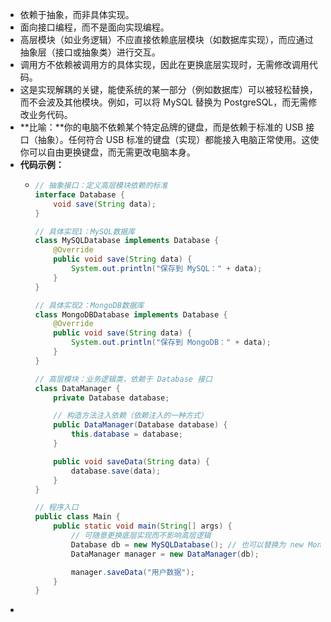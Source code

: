 - 依赖于抽象，而非具体实现。
- 面向接口编程，而不是面向实现编程。
- 高层模块（如业务逻辑）不应直接依赖底层模块（如数据库实现），而应通过抽象层（接口或抽象类）进行交互。
- 调用方不依赖被调用方的具体实现，因此在更换底层实现时，无需修改调用代码。
- 这是实现解耦的关键，能使系统的某一部分（例如数据库）可以被轻松替换，而不会波及其他模块。例如，可以将 MySQL 替换为 PostgreSQL，而无需修改业务代码。
- **比喻：**你的电脑不依赖某个特定品牌的键盘，而是依赖于标准的 USB 接口（抽象）。任何符合 USB 标准的键盘（实现）都能接入电脑正常使用。这使你可以自由更换键盘，而无需更改电脑本身。
- **代码示例：**
	- ```java
	  // 抽象接口：定义高层模块依赖的标准
	  interface Database {
	      void save(String data);
	  }
	  
	  // 具体实现1：MySQL数据库
	  class MySQLDatabase implements Database {
	      @Override
	      public void save(String data) {
	          System.out.println("保存到 MySQL：" + data);
	      }
	  }
	  
	  // 具体实现2：MongoDB数据库
	  class MongoDBDatabase implements Database {
	      @Override
	      public void save(String data) {
	          System.out.println("保存到 MongoDB：" + data);
	      }
	  }
	  
	  // 高层模块：业务逻辑类，依赖于 Database 接口
	  class DataManager {
	      private Database database;
	  
	      // 构造方法注入依赖（依赖注入的一种方式）
	      public DataManager(Database database) {
	          this.database = database;
	      }
	  
	      public void saveData(String data) {
	          database.save(data);
	      }
	  }
	  
	  // 程序入口
	  public class Main {
	      public static void main(String[] args) {
	          // 可随意更换底层实现而不影响高层逻辑
	          Database db = new MySQLDatabase(); // 也可以替换为 new MongoDBDatabase();
	          DataManager manager = new DataManager(db);
	  
	          manager.saveData("用户数据");
	      }
	  }
	  ```
-